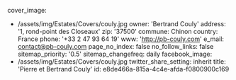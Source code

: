 cover_image:
  - /assets/img/Estates/Covers/couly.jpg
owner: 'Bertrand Couly'
address: '1, rond-point des Closeaux'
zip: '37500'
commune: Chinon
country: France
phone: '+33 2 47 93 64 19'
www: 'http://pb-couly.com'
e_mail: contact@pb-couly.com
page_no_index: false
no_follow_links: false
sitemap_priority: '0.5'
sitemap_changefreq: daily
facebook_image:
  - /assets/img/Estates/Covers/couly.jpg
twitter_share_setting: inherit
title: 'Pierre et Bertrand Couly'
id: e8de466a-815a-4c4e-afda-f0800900c169
